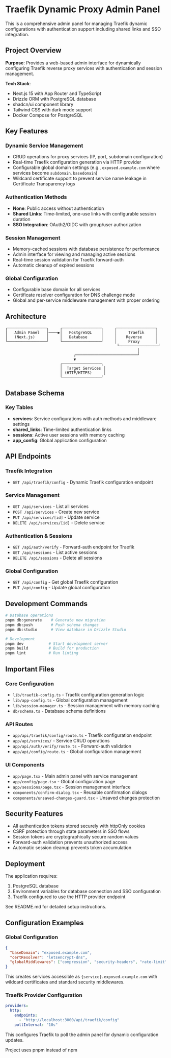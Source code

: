 # Traefik Dynamic Proxy Admin Panel

This is a comprehensive admin panel for managing Traefik dynamic configurations with authentication support including shared links and SSO integration.

## Project Overview

**Purpose**: Provides a web-based admin interface for dynamically configuring Traefik reverse proxy services with authentication and session management.

**Tech Stack**:
- Next.js 15 with App Router and TypeScript
- Drizzle ORM with PostgreSQL database
- shadcn/ui component library
- Tailwind CSS with dark mode support
- Docker Compose for PostgreSQL

## Key Features

### Dynamic Service Management
- CRUD operations for proxy services (IP, port, subdomain configuration)
- Real-time Traefik configuration generation via HTTP provider
- Configurable global domain settings (e.g., `exposed.example.com` where services become `subdomain.basedomain`)
- Wildcard certificate support to prevent service name leakage in Certificate Transparency logs

### Authentication Methods
- **None**: Public access without authentication
- **Shared Links**: Time-limited, one-use links with configurable session duration
- **SSO Integration**: OAuth2/OIDC with group/user authorization

### Session Management
- Memory-cached sessions with database persistence for performance
- Admin interface for viewing and managing active sessions
- Real-time session validation for Traefik forward-auth
- Automatic cleanup of expired sessions

### Global Configuration
- Configurable base domain for all services
- Certificate resolver configuration for DNS challenge mode
- Global and per-service middleware management with proper ordering

## Architecture

```
┌─────────────────┐     ┌─────────────────┐     ┌─────────────────┐
│   Admin Panel   │────▶│   PostgreSQL    │     │     Traefik     │
│   (Next.js)     │     │   Database      │     │    Reverse      │
└─────────────────┘     └─────────────────┘     │     Proxy       │
                                                 └─────────────────┘
                                                          │
                              ┌───────────────────────────┘
                              ▼
                        ┌─────────────────┐
                        │  Target Services │
                        │ (HTTP/HTTPS)     │
                        └─────────────────┘
```

## Database Schema

### Key Tables
- **services**: Service configurations with auth methods and middleware settings
- **shared_links**: Time-limited authentication links
- **sessions**: Active user sessions with memory caching
- **app_config**: Global application configuration

## API Endpoints

### Traefik Integration
- `GET /api/traefik/config` - Dynamic Traefik configuration endpoint

### Service Management
- `GET /api/services` - List all services
- `POST /api/services` - Create new service
- `PUT /api/services/[id]` - Update service
- `DELETE /api/services/[id]` - Delete service

### Authentication & Sessions
- `GET /api/auth/verify` - Forward-auth endpoint for Traefik
- `GET /api/sessions` - List active sessions
- `DELETE /api/sessions` - Delete all sessions

### Global Configuration
- `GET /api/config` - Get global Traefik configuration
- `PUT /api/config` - Update global configuration

## Development Commands

```bash
# Database operations
pnpm db:generate    # Generate new migration
pnpm db:push        # Push schema changes
pnpm db:studio      # View database in Drizzle Studio

# Development
pnpm dev           # Start development server
pnpm build         # Build for production
pnpm lint          # Run linting
```

## Important Files

### Core Configuration
- `lib/traefik-config.ts` - Traefik configuration generation logic
- `lib/app-config.ts` - Global configuration management
- `lib/session-manager.ts` - Session management with memory caching
- `db/schema.ts` - Database schema definitions

### API Routes
- `app/api/traefik/config/route.ts` - Traefik configuration endpoint
- `app/api/services/` - Service CRUD operations
- `app/api/auth/verify/route.ts` - Forward-auth validation
- `app/api/config/route.ts` - Global configuration management

### UI Components
- `app/page.tsx` - Main admin panel with service management
- `app/config/page.tsx` - Global configuration page
- `app/sessions/page.tsx` - Session management interface
- `components/confirm-dialog.tsx` - Reusable confirmation dialogs
- `components/unsaved-changes-guard.tsx` - Unsaved changes protection

## Security Features

- All authentication tokens stored securely with httpOnly cookies
- CSRF protection through state parameters in SSO flows
- Session tokens are cryptographically secure random values
- Forward-auth validation prevents unauthorized access
- Automatic session cleanup prevents token accumulation

## Deployment

The application requires:
1. PostgreSQL database
2. Environment variables for database connection and SSO configuration
3. Traefik configured to use the HTTP provider endpoint

See README.md for detailed setup instructions.

## Configuration Examples

### Global Configuration
```json
{
  "baseDomain": "exposed.example.com",
  "certResolver": "letsencrypt-dns",
  "globalMiddlewares": ["compression", "security-headers", "rate-limit"]
}
```

This creates services accessible as `{service}.exposed.example.com` with wildcard certificates and standard security middlewares.

### Traefik Provider Configuration
```yaml
providers:
  http:
    endpoints:
      - "http://localhost:3000/api/traefik/config"
    pollInterval: "10s"
```

This configures Traefik to poll the admin panel for dynamic configuration updates.

Project uses pnpm instead of npm
